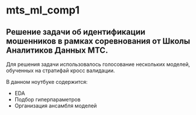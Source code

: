 # mts_ml_comp1
## Решение задачи об идентификации мошенников в рамках соревнования от Школы Аналитиков Данных МТС.
Для решения задачи использовалось голосование нескольких моделей, обученных на стратифай кросс валидации.

В данном ноутбуке содержится:
- EDA
- Подбор гиперпараметров
- Организация ансамбля моделей
